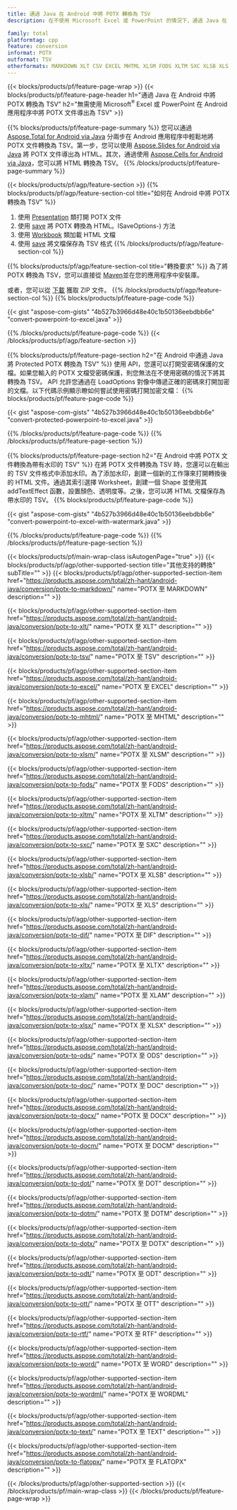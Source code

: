 ```yaml
---
title: 通過 Java 在 Android 中將 POTX 轉換為 TSV
description: 在不使用 Microsoft Excel 或 PowerPoint 的情況下，通過 Java 在 Android 中將 POTX 轉換為 TSV

family: total
platformtag: cpp
feature: conversion
informat: POTX
outformat: TSV
otherformats: MARKDOWN XLT CSV EXCEL MHTML XLSM FODS XLTM SXC XLSB XLS DIF XLTX XLAM XLSX ODS DOC DOCX DOCM DOT DOTM DOTX ODT OTT RTF WORD WORDML TEXT FLATOPX
---
```

{{< blocks/products/pf/feature-page-wrap >}}
{{< blocks/products/pf/feature-page-header h1="通過 Java 在 Android 中將 POTX 轉換為 TSV" h2="無需使用 Microsoft<sup>&reg;</sup> Excel 或 PowerPoint 在 Android 應用程序中將 POTX 文件導出為 TSV" >}}

{{% blocks/products/pf/feature-page-summary %}}
您可以通過 [Aspose.Total for Android via Java](https://products.aspose.com/total/android-java/) 分兩步在 Android 應用程序中輕鬆地將 POTX 文件轉換為 TSV。第一步，您可以使用 [Aspose.Slides for Android via Java](https://products.aspose.com/slides/android-java/) 將 POTX 文件導出為 HTML。其次，通過使用 [Aspose.Cells for Android via Java](https://products.aspose.com/cells/android-java/)，您可以將 HTML 轉換為 TSV。 
{{% /blocks/products/pf/feature-page-summary  %}}

{{< blocks/products/pf/agp/feature-section >}}
{{% blocks/products/pf/agp/feature-section-col title="如何在 Android 中將 POTX 轉換為 TSV" %}}
1. 使用 [Presentation](https://reference.aspose.com/slides/java/com.aspose.slides/Presentation) 類打開 POTX 文件
2. 使用 [save](https://reference.aspose.com/slides/java/com.aspose.slides/Presentation#save-java.lang.String-int-com.aspose.slides) 將 POTX 轉換為 HTML。ISaveOptions-) 方法
3. 使用 [Workbook](https://reference.aspose.com/cells/java/com.aspose.cells/Workbook) 類加載 HTML 文檔
4. 使用 [save](https://reference.aspose.com/cells/java/com.aspose.cells/) 將文檔保存為 TSV 格式
{{% /blocks/products/pf/agp/feature-section-col %}}

{{% blocks/products/pf/agp/feature-section-col title="轉換要求" %}}
為了將 POTX 轉換為 TSV，您可以直接從 [Maven](https://releases.aspose.com/total/java/)並在您的應用程序中安裝庫。

或者，您可以從 [下載](https://releases.aspose.com/total/androidjava) 獲取 ZIP 文件。
{{% /blocks/products/pf/agp/feature-section-col %}}
{{% blocks/products/pf/feature-page-code %}}

{{< gist "aspose-com-gists" "4b527b3966d48e40c1b50136eebdbb6e" "convert-powerpoint-to-excel.java" >}}



{{% /blocks/products/pf/feature-page-code %}}
{{< /blocks/products/pf/agp/feature-section >}}

{{% blocks/products/pf/feature-page-section  h2="在 Android 中通過 Java 將 Protected POTX 轉換為 TSV" %}}
使用 API，您還可以打開受密碼保護的文檔。如果您輸入的 POTX 文檔受密碼保護，則您無法在不使用密碼的情況下將其轉換為 TSV。 API 允許您通過在 LoadOptions 對像中傳遞正確的密碼來打開加密的文檔。以下代碼示例顯示瞭如何嘗試使用密碼打開加密文檔：
{{% blocks/products/pf/feature-page-code %}}

{{< gist "aspose-com-gists" "4b527b3966d48e40c1b50136eebdbb6e" "convert-protected-powerpoint-to-excel.java" >}}

{{% /blocks/products/pf/feature-page-code  %}}
{{% /blocks/products/pf/feature-page-section %}}

{{% blocks/products/pf/feature-page-section  h2="在 Android 中將 POTX 文件轉換為帶有水印的 TSV" %}}
在將 POTX 文件轉換為 TSV 時，您還可以在輸出的 TSV 文件格式中添加水印。為了添加水印，創建一個新的工作簿來打開轉換後的 HTML 文件。通過其索引選擇 Worksheet，創建一個 Shape 並使用其 addTextEffect 函數，設置顏色、透明度等。之後，您可以將 HTML 文檔保存為帶水印的 TSV。
{{% blocks/products/pf/feature-page-code %}}

{{< gist "aspose-com-gists" "4b527b3966d48e40c1b50136eebdbb6e" "convert-powerpoint-to-excel-with-watermark.java" >}}

{{% /blocks/products/pf/feature-page-code  %}}
{{% /blocks/products/pf/feature-page-section %}}

{{< blocks/products/pf/main-wrap-class isAutogenPage="true" >}}
{{< blocks/products/pf/agp/other-supported-section title="其他支持的轉換" subTitle="" >}}
{{< blocks/products/pf/agp/other-supported-section-item href="https://products.aspose.com/total/zh-hant/android-java/conversion/potx-to-markdown/" name="POTX 至 MARKDOWN" description="" >}}

{{< blocks/products/pf/agp/other-supported-section-item href="https://products.aspose.com/total/zh-hant/android-java/conversion/potx-to-xlt/" name="POTX 至 XLT" description="" >}}

{{< blocks/products/pf/agp/other-supported-section-item href="https://products.aspose.com/total/zh-hant/android-java/conversion/potx-to-tsv/" name="POTX 至 TSV" description="" >}}

{{< blocks/products/pf/agp/other-supported-section-item href="https://products.aspose.com/total/zh-hant/android-java/conversion/potx-to-excel/" name="POTX 至 EXCEL" description="" >}}

{{< blocks/products/pf/agp/other-supported-section-item href="https://products.aspose.com/total/zh-hant/android-java/conversion/potx-to-mhtml/" name="POTX 至 MHTML" description="" >}}

{{< blocks/products/pf/agp/other-supported-section-item href="https://products.aspose.com/total/zh-hant/android-java/conversion/potx-to-xlsm/" name="POTX 至 XLSM" description="" >}}

{{< blocks/products/pf/agp/other-supported-section-item href="https://products.aspose.com/total/zh-hant/android-java/conversion/potx-to-fods/" name="POTX 至 FODS" description="" >}}

{{< blocks/products/pf/agp/other-supported-section-item href="https://products.aspose.com/total/zh-hant/android-java/conversion/potx-to-xltm/" name="POTX 至 XLTM" description="" >}}

{{< blocks/products/pf/agp/other-supported-section-item href="https://products.aspose.com/total/zh-hant/android-java/conversion/potx-to-sxc/" name="POTX 至 SXC" description="" >}}

{{< blocks/products/pf/agp/other-supported-section-item href="https://products.aspose.com/total/zh-hant/android-java/conversion/potx-to-xlsb/" name="POTX 至 XLSB" description="" >}}

{{< blocks/products/pf/agp/other-supported-section-item href="https://products.aspose.com/total/zh-hant/android-java/conversion/potx-to-xls/" name="POTX 至 XLS" description="" >}}

{{< blocks/products/pf/agp/other-supported-section-item href="https://products.aspose.com/total/zh-hant/android-java/conversion/potx-to-dif/" name="POTX 至 DIF" description="" >}}

{{< blocks/products/pf/agp/other-supported-section-item href="https://products.aspose.com/total/zh-hant/android-java/conversion/potx-to-xltx/" name="POTX 至 XLTX" description="" >}}

{{< blocks/products/pf/agp/other-supported-section-item href="https://products.aspose.com/total/zh-hant/android-java/conversion/potx-to-xlam/" name="POTX 至 XLAM" description="" >}}

{{< blocks/products/pf/agp/other-supported-section-item href="https://products.aspose.com/total/zh-hant/android-java/conversion/potx-to-xlsx/" name="POTX 至 XLSX" description="" >}}

{{< blocks/products/pf/agp/other-supported-section-item href="https://products.aspose.com/total/zh-hant/android-java/conversion/potx-to-ods/" name="POTX 至 ODS" description="" >}}

{{< blocks/products/pf/agp/other-supported-section-item href="https://products.aspose.com/total/zh-hant/android-java/conversion/potx-to-doc/" name="POTX 至 DOC" description="" >}}

{{< blocks/products/pf/agp/other-supported-section-item href="https://products.aspose.com/total/zh-hant/android-java/conversion/potx-to-docx/" name="POTX 至 DOCX" description="" >}}

{{< blocks/products/pf/agp/other-supported-section-item href="https://products.aspose.com/total/zh-hant/android-java/conversion/potx-to-docm/" name="POTX 至 DOCM" description="" >}}

{{< blocks/products/pf/agp/other-supported-section-item href="https://products.aspose.com/total/zh-hant/android-java/conversion/potx-to-dot/" name="POTX 至 DOT" description="" >}}

{{< blocks/products/pf/agp/other-supported-section-item href="https://products.aspose.com/total/zh-hant/android-java/conversion/potx-to-dotm/" name="POTX 至 DOTM" description="" >}}

{{< blocks/products/pf/agp/other-supported-section-item href="https://products.aspose.com/total/zh-hant/android-java/conversion/potx-to-dotx/" name="POTX 至 DOTX" description="" >}}

{{< blocks/products/pf/agp/other-supported-section-item href="https://products.aspose.com/total/zh-hant/android-java/conversion/potx-to-odt/" name="POTX 至 ODT" description="" >}}

{{< blocks/products/pf/agp/other-supported-section-item href="https://products.aspose.com/total/zh-hant/android-java/conversion/potx-to-ott/" name="POTX 至 OTT" description="" >}}

{{< blocks/products/pf/agp/other-supported-section-item href="https://products.aspose.com/total/zh-hant/android-java/conversion/potx-to-rtf/" name="POTX 至 RTF" description="" >}}

{{< blocks/products/pf/agp/other-supported-section-item href="https://products.aspose.com/total/zh-hant/android-java/conversion/potx-to-word/" name="POTX 至 WORD" description="" >}}

{{< blocks/products/pf/agp/other-supported-section-item href="https://products.aspose.com/total/zh-hant/android-java/conversion/potx-to-wordml/" name="POTX 至 WORDML" description="" >}}

{{< blocks/products/pf/agp/other-supported-section-item href="https://products.aspose.com/total/zh-hant/android-java/conversion/potx-to-text/" name="POTX 至 TEXT" description="" >}}

{{< blocks/products/pf/agp/other-supported-section-item href="https://products.aspose.com/total/zh-hant/android-java/conversion/potx-to-flatopx/" name="POTX 至 FLATOPX" description="" >}}


{{< /blocks/products/pf/agp/other-supported-section >}}
{{< /blocks/products/pf/main-wrap-class >}}
{{< /blocks/products/pf/feature-page-wrap >}}